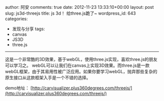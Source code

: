 author: 阿安
comments: true
date: 2012-11-23 13:33:10+00:00
layout: post
slug: js3d-threejs
title: js 3d！ 给three.js跪了~
wordpress_id: 643
categories:
- 发现与分享
tags:
- canvas
- JS3D
- three.js
---

这是一个非常酷的3D效果，基于webGL，使用three.js实现，喜欢three.js的朋友可以学习之。
webGL可以让我们在canvas上实现3D效果。而three.js是一款webGL框架，由于其易用性被广泛应用。如果你要学习webGL，抛弃那些复杂的原生接口从这款框架入手是一个不错的选择。

demo地址：
[http://carvisualizer.plus360degrees.com/threejs/](http://carvisualizer.plus360degrees.com/threejs/)
